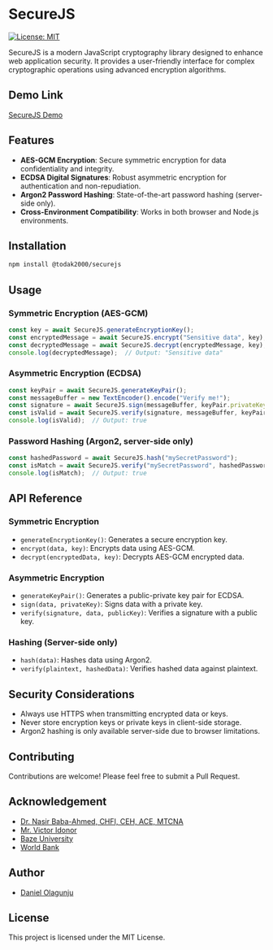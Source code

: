 # SecureJS

[![License: MIT](https://img.shields.io/badge/License-MIT-green.svg)](https://opensource.org/licenses/MIT)

SecureJS is a modern JavaScript cryptography library designed to enhance web application security. It provides a user-friendly interface for complex cryptographic operations using advanced encryption algorithms.

## Demo Link

[SecureJS Demo](https://securejs-react-demo.vercel.app/)

## Features

- **AES-GCM Encryption**: Secure symmetric encryption for data confidentiality and integrity.
- **ECDSA Digital Signatures**: Robust asymmetric encryption for authentication and non-repudiation.
- **Argon2 Password Hashing**: State-of-the-art password hashing (server-side only).
- **Cross-Environment Compatibility**: Works in both browser and Node.js environments.

## Installation

```bash
npm install @todak2000/securejs
```

## Usage

### Symmetric Encryption (AES-GCM)

```javascript
const key = await SecureJS.generateEncryptionKey();
const encryptedMessage = await SecureJS.encrypt("Sensitive data", key);
const decryptedMessage = await SecureJS.decrypt(encryptedMessage, key);
console.log(decryptedMessage);  // Output: "Sensitive data"
```

### Asymmetric Encryption (ECDSA)

```javascript
const keyPair = await SecureJS.generateKeyPair();
const messageBuffer = new TextEncoder().encode("Verify me!");
const signature = await SecureJS.sign(messageBuffer, keyPair.privateKey);
const isValid = await SecureJS.verify(signature, messageBuffer, keyPair.publicKey);
console.log(isValid);  // Output: true
```

### Password Hashing (Argon2, server-side only)

```javascript
const hashedPassword = await SecureJS.hash("mySecretPassword");
const isMatch = await SecureJS.verify("mySecretPassword", hashedPassword);
console.log(isMatch);  // Output: true
```

## API Reference

### Symmetric Encryption

- `generateEncryptionKey()`: Generates a secure encryption key.
- `encrypt(data, key)`: Encrypts data using AES-GCM.
- `decrypt(encryptedData, key)`: Decrypts AES-GCM encrypted data.

### Asymmetric Encryption

- `generateKeyPair()`: Generates a public-private key pair for ECDSA.
- `sign(data, privateKey)`: Signs data with a private key.
- `verify(signature, data, publicKey)`: Verifies a signature with a public key.

### Hashing (Server-side only)

- `hash(data)`: Hashes data using Argon2.
- `verify(plaintext, hashedData)`: Verifies hashed data against plaintext.

## Security Considerations

- Always use HTTPS when transmitting encrypted data or keys.
- Never store encryption keys or private keys in client-side storage.
- Argon2 hashing is only available server-side due to browser limitations.

## Contributing

Contributions are welcome! Please feel free to submit a Pull Request.

## Acknowledgement
- [Dr. Nasir Baba-Ahmed, CHFI, CEH, ACE, MTCNA](https://www.linkedin.com/in/dr-nasir-baba-ahmed-chfi-ceh-ace-mtcna-7b71917a/)
- [Mr. Victor Idonor](https://www.linkedin.com/in/idonor/)
- [Baze University](https://bazeuniversity.edu.ng)
- [World Bank](https://www.worldbank.org/en/home)

## Author
- [Daniel Olagunju](https://github.com/todak2000)

## License

This project is licensed under the MIT License.
